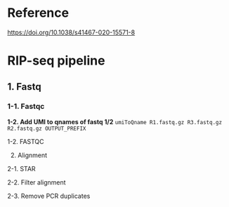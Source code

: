 # Reference
https://doi.org/10.1038/s41467-020-15571-8

# RIP-seq pipeline

## 1. Fastq

### 1-1. Fastqc

**1-2. Add UMI to qnames of fastq 1/2**
`umiToQname R1.fastq.gz R3.fastq.gz R2.fastq.gz OUTPUT_PREFIX`

1-2. FASTQC

2. Alignment

2-1. STAR

2-2. Filter alignment

2-3. Remove PCR duplicates
